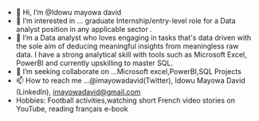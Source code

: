- 👋 Hi, I’m @Idowu mayowa david
- 👀 I’m interested in ...  graduate Internship/entry-level role for a Data analyst position in  any  applicable sector .
- 🌱 I’m a Data analyst who loves engaging in tasks that's data driven with the sole aim of deducing meaningful insights from meaningless raw data. I have a strong analytical skill with tools such as Microsoft Excel, PowerBI and currently upskilling to master SQL.
- 💞️ I’m seeking  collaborate on ...Microsoft excel,PowerBI,SQL Projects
- 📫 How to reach me ...@imayowadavid(Twitter), Idowu Mayowa David (Linkedln), imayowadavid@gmail.com
- Hobbies: Football activities,watching short French  video stories on YouTube, reading français e-book  

<!---
Imayowadavid/Imayowadavid is a ✨ special ✨ repository because its `README.md` (this file) appears on your GitHub profile.
You can click the Preview link to take a look at your changes.
--->
